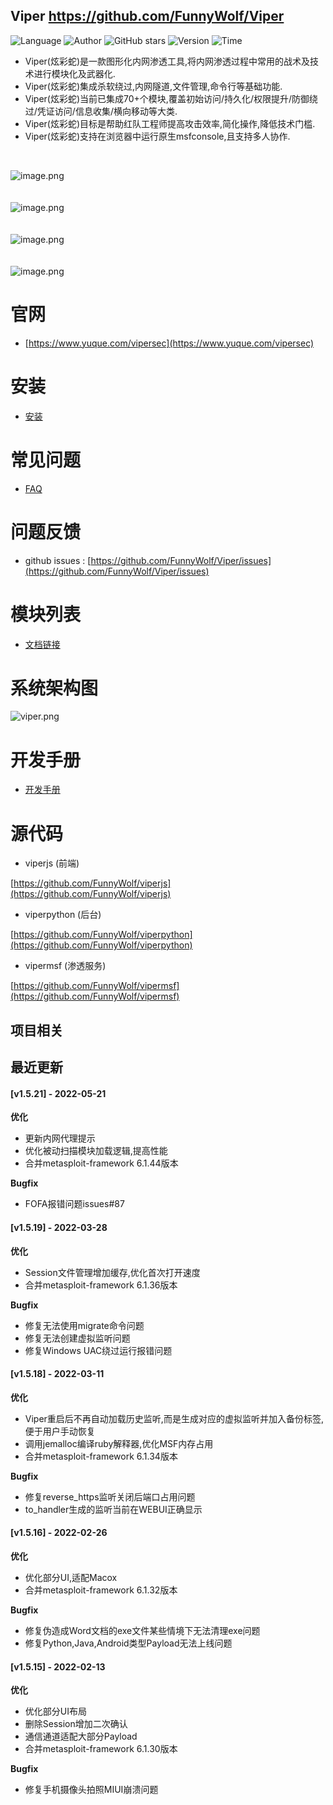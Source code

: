 ## Viper <https://github.com/FunnyWolf/Viper>
<!--auto_detail_badge_begin_0b490ffb61b26b45de3ea5d7dd8a582e-->
![Language](https://img.shields.io/badge/Language-JS/Python-blue)
![Author](https://img.shields.io/badge/Author-FunnyWolf-orange)
![GitHub stars](https://img.shields.io/github/stars/FunnyWolf/Viper.svg?style=flat&logo=github)
![Version](https://img.shields.io/badge/Version-V1.5.21-red)
![Time](https://img.shields.io/badge/Join-20210323-green)
<!--auto_detail_badge_end_fef74f2d7ea73fcc43ff78e05b1e7451-->


- Viper(炫彩蛇)是一款图形化内网渗透工具,将内网渗透过程中常用的战术及技术进行模块化及武器化.
- Viper(炫彩蛇)集成杀软绕过,内网隧道,文件管理,命令行等基础功能.
- Viper(炫彩蛇)当前已集成70+个模块,覆盖初始访问/持久化/权限提升/防御绕过/凭证访问/信息收集/横向移动等大类.
- Viper(炫彩蛇)目标是帮助红队工程师提高攻击效率,简化操作,降低技术门槛.
- Viper(炫彩蛇)支持在浏览器中运行原生msfconsole,且支持多人协作.

<br>

![image.png](https://cdn.nlark.com/yuque/0/2021/png/159259/1631687579184-a2603220-9009-4240-9709-76b503fe8174.png?x-oss-process=image%2Fresize%2Cw_1504%2Climit_0)
<br>
<br>
<br>
![image.png](https://cdn.nlark.com/yuque/0/2021/png/159259/1628573079014-871d0573-ef2a-4267-974b-1026d6ed2466.png?x-oss-process=image%2Fresize%2Cw_1504%2Climit_0)
<br>
<br>
<br>
![image.png](https://cdn.nlark.com/yuque/0/2020/png/159259/1609217703998-8bebe969-7a26-4f75-b2cb-6dca34a39951.png#align=left&display=inline&height=511&margin=%5Bobject%20Object%5D&name=image.png&originHeight=1022&originWidth=2028&size=191127&status=done&style=none&width=1014)
<br>
<br>
<br>
![image.png](https://cdn.nlark.com/yuque/0/2020/png/159259/1609217723155-f57417f1-2229-4386-888a-c8608449643c.png#align=left&display=inline&height=511&margin=%5Bobject%20Object%5D&name=image.png&originHeight=1022&originWidth=2028&size=296317&status=done&style=none&width=1014)
<br>

# 官网

- [https://www.yuque.com/vipersec](https://www.yuque.com/vipersec)

# 安装

- [安装](https://www.yuque.com/vipersec/help/olg1ua)

# 常见问题

- [FAQ](https://www.yuque.com/vipersec/faq)

# 问题反馈

- github issues : [https://github.com/FunnyWolf/Viper/issues](https://github.com/FunnyWolf/Viper/issues)

# 模块列表

- [文档链接](https://www.yuque.com/vipersec/module)

# 系统架构图
![viper.png](https://cdn.nlark.com/yuque/0/2021/png/159259/1627364231093-768d3b07-e044-4a2d-a3fa-e9ebd92a0828.png)

# 开发手册

- [开发手册](https://www.yuque.com/vipersec/code)

# 源代码

- viperjs (前端)

[https://github.com/FunnyWolf/viperjs](https://github.com/FunnyWolf/viperjs)

- viperpython (后台)

[https://github.com/FunnyWolf/viperpython](https://github.com/FunnyWolf/viperpython)

- vipermsf (渗透服务)

[https://github.com/FunnyWolf/vipermsf](https://github.com/FunnyWolf/vipermsf)

<!--auto_detail_active_begin_e1c6fb434b6f0baf6912c7a1934f772b-->
## 项目相关


## 最近更新

#### [v1.5.21] - 2022-05-21

**优化**  
- 更新内网代理提示  
- 优化被动扫描模块加载逻辑,提高性能  
- 合并metasploit-framework 6.1.44版本  

**Bugfix**  
- FOFA报错问题issues#87

#### [v1.5.19] - 2022-03-28

**优化**  
- Session文件管理增加缓存,优化首次打开速度  
- 合并metasploit-framework 6.1.36版本  

**Bugfix**  
- 修复无法使用migrate命令问题  
- 修复无法创建虚拟监听问题  
- 修复Windows UAC绕过运行报错问题

#### [v1.5.18] - 2022-03-11

**优化**  
- Viper重启后不再自动加载历史监听,而是生成对应的虚拟监听并加入备份标签,便于用户手动恢复  
- 调用jemalloc编译ruby解释器,优化MSF内存占用  
- 合并metasploit-framework 6.1.34版本  

**Bugfix**  
- 修复reverse_https监听关闭后端口占用问题  
- to_handler生成的监听当前在WEBUI正确显示

#### [v1.5.16] - 2022-02-26

**优化**  
- 优化部分UI,适配Macox  
- 合并metasploit-framework 6.1.32版本  

**Bugfix**  
- 修复伪造成Word文档的exe文件某些情境下无法清理exe问题  
- 修复Python,Java,Android类型Payload无法上线问题

#### [v1.5.15] - 2022-02-13

**优化**  
- 优化部分UI布局  
- 删除Session增加二次确认  
- 通信通道适配大部分Payload  
- 合并metasploit-framework 6.1.30版本  

**Bugfix**  
- 修复手机摄像头拍照MIUI崩溃问题

<!--auto_detail_active_end_f9cf7911015e9913b7e691a7a5878527-->
